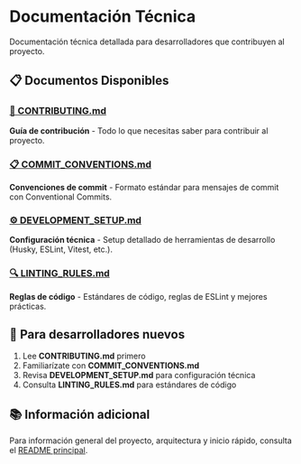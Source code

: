 # Documentación Técnica

Documentación técnica detallada para desarrolladores que contribuyen al proyecto.

## 📋 Documentos Disponibles

### [📝 CONTRIBUTING.md](./CONTRIBUTING.md)
**Guía de contribución** - Todo lo que necesitas saber para contribuir al proyecto.

### [📋 COMMIT_CONVENTIONS.md](./COMMIT_CONVENTIONS.md)
**Convenciones de commit** - Formato estándar para mensajes de commit con Conventional Commits.

### [⚙️ DEVELOPMENT_SETUP.md](./DEVELOPMENT_SETUP.md)
**Configuración técnica** - Setup detallado de herramientas de desarrollo (Husky, ESLint, Vitest, etc.).

### [🔍 LINTING_RULES.md](./LINTING_RULES.md)
**Reglas de código** - Estándares de código, reglas de ESLint y mejores prácticas.

## 🎯 Para desarrolladores nuevos

1. Lee **CONTRIBUTING.md** primero
2. Familiarízate con **COMMIT_CONVENTIONS.md**
3. Revisa **DEVELOPMENT_SETUP.md** para configuración técnica
4. Consulta **LINTING_RULES.md** para estándares de código

## 📚 Información adicional

Para información general del proyecto, arquitectura y inicio rápido, consulta el [README principal](../README.md). 